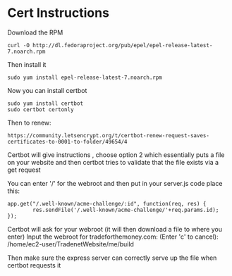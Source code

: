 # Cert Instructions

Download the RPM

	curl -O http://dl.fedoraproject.org/pub/epel/epel-release-latest-7.noarch.rpm

Then install it

	sudo yum install epel-release-latest-7.noarch.rpm
	
Now you can install certbot

	sudo yum install certbot
	sudo certbot certonly

Then to renew: 
	
	https://community.letsencrypt.org/t/certbot-renew-request-saves-certificates-to-0001-to-folder/49654/4
	
Certbot will give instructions , choose option 2 which essentially puts a file on your website and then certbot tries to validate that the file exists via a get request

You can enter '/' for the webroot and then put in your server.js code place this: 

```
app.get("/.well-known/acme-challenge/:id", function(req, res) {
        res.sendFile('/.well-known/acme-challenge/'+req.params.id);
});
```

Certbot will ask for your webroot (it will then download a file to where you enter)
Input the webroot for tradeforthemoney.com: (Enter 'c' to cancel): /home/ec2-user/TradenetWebsite/me/build

Then make sure the express server can correctly serve up the file when certbot requests it
